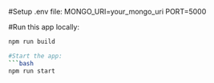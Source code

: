 #Setup .env file:
MONGO_URI=your_mongo_uri
PORT=5000

#Run this app locally:
```bash
npm run build

#Start the app:
```bash
npm run start


